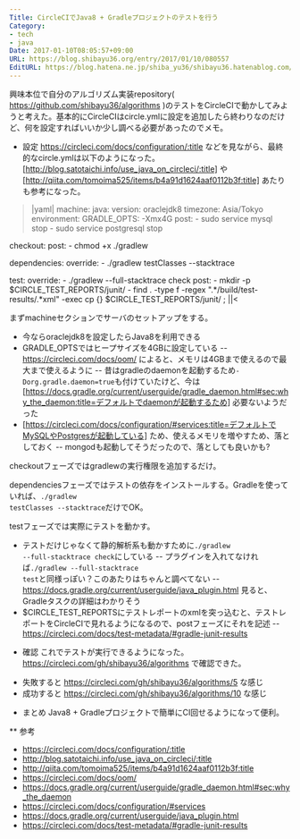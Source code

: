 ```yaml
---
Title: CircleCIでJava8 + Gradleプロジェクトのテストを行う
Category:
- tech
- java
Date: 2017-01-10T08:05:57+09:00
URL: https://blog.shibayu36.org/entry/2017/01/10/080557
EditURL: https://blog.hatena.ne.jp/shiba_yu36/shibayu36.hatenablog.com/atom/entry/10328749687205241724
---
```


興味本位で自分のアルゴリズム実装repository( https://github.com/shibayu36/algorithms )のテストをCircleCIで動かしてみようと考えた。基本的にCircleCIはcircle.ymlに設定を追加したら終わりなのだけど、何を設定すればいいか少し調べる必要があったのでメモ。

* 設定
https://circleci.com/docs/configuration/:title などを見ながら、最終的なcircle.ymlは以下のようになった。[http://blog.satotaichi.info/use_java_on_circleci/:title] や [http://qiita.com/tomoima525/items/b4a91d1624aaf0112b3f:title] あたりも参考になった。

>|yaml|
machine:
  java:
    version: oraclejdk8
  timezone: Asia/Tokyo
  environment:
    GRADLE_OPTS: -Xmx4G
  post:
    - sudo service mysql stop
    - sudo service postgresql stop

checkout:
  post:
    - chmod +x ./gradlew

dependencies:
  override:
    - ./gradlew testClasses --stacktrace

test:
  override:
    - ./gradlew --full-stacktrace check
  post:
    - mkdir -p $CIRCLE_TEST_REPORTS/junit/
    - find . -type f -regex ".*/build/test-results/.*xml" -exec cp {} $CIRCLE_TEST_REPORTS/junit/ \;
||<

まずmachineセクションでサーバのセットアップをする。

- 今ならoraclejdk8を設定したらJava8を利用できる
- GRADLE_OPTSではヒープサイズを4GBに設定している
-- https://circleci.com/docs/oom/ によると、メモリは4GBまで使えるので最大まで使えるように
-- 昔はgradleのdaemonを起動するため<code>-Dorg.gradle.daemon=true</code>も付けていたけど、今は[https://docs.gradle.org/current/userguide/gradle_daemon.html#sec:why_the_daemon:title=デフォルトでdaemonが起動するため] 必要ないようだった
- [https://circleci.com/docs/configuration/#services:title=デフォルトでMySQLやPostgresが起動している] ため、使えるメモリを増やすため、落としておく
-- mongodも起動してそうだったので、落としても良いかも?

checkoutフェーズではgradlewの実行権限を追加するだけ。

dependenciesフェーズではテストの依存をインストールする。Gradleを使っていれば、<code>./gradlew testClasses --stacktrace</code>だけでOK。

testフェーズでは実際にテストを動かす。

- テストだけじゃなくて静的解析系も動かすために<code>./gradlew --full-stacktrace check</code>にしている
-- プラグインを入れてなければ<code>./gradlew --full-stacktrace test</code>と同様っぽい？このあたりはちゃんと調べてない
-- https://docs.gradle.org/current/userguide/java_plugin.html 見ると、Gradleタスクの詳細はわかりそう
- $CIRCLE_TEST_REPORTSにテストレポートのxmlを突っ込むと、テストレポートをCircleCIで見れるようになるので、postフェーズにそれを記述
-- https://circleci.com/docs/test-metadata/#gradle-junit-results


* 確認
これでテストが実行できるようになった。https://circleci.com/gh/shibayu36/algorithms で確認できた。

- 失敗すると https://circleci.com/gh/shibayu36/algorithms/5 な感じ
- 成功すると https://circleci.com/gh/shibayu36/algorithms/10 な感じ


* まとめ
Java8 + Gradleプロジェクトで簡単にCI回せるようになって便利。

** 参考
- https://circleci.com/docs/configuration/:title
- http://blog.satotaichi.info/use_java_on_circleci/:title
- http://qiita.com/tomoima525/items/b4a91d1624aaf0112b3f:title
- https://circleci.com/docs/oom/
- https://docs.gradle.org/current/userguide/gradle_daemon.html#sec:why_the_daemon
- https://circleci.com/docs/configuration/#services
- https://docs.gradle.org/current/userguide/java_plugin.html
- https://circleci.com/docs/test-metadata/#gradle-junit-results
